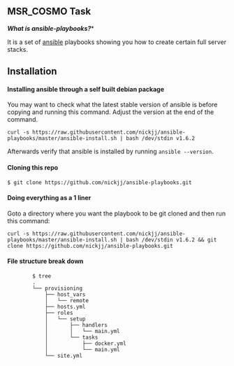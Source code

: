 ## MSR_COSMO Task

***What is ansible-playbooks?****

It is a set of [ansible](http://www.ansible.com/home) playbooks showing you how to create certain full server stacks.

## Installation

#### Installing ansible through a self built debian package

You may want to check what the latest stable version of ansible is before copying and running this command. Adjust the version at the end of the command.

`curl -s https://raw.githubusercontent.com/nickjj/ansible-playbooks/master/ansible-install.sh | bash /dev/stdin v1.6.2`

Afterwards verify that ansible is installed by running `ansible --version`.

#### Cloning this repo

`$ git clone https://github.com/nickjj/ansible-playbooks.git`

#### Doing everything as a 1 liner

Goto a directory where you want the playbook to be git cloned and then run this command:

`curl -s https://raw.githubusercontent.com/nickjj/ansible-playbooks/master/ansible-install.sh | bash /dev/stdin v1.6.2 && git clone https://github.com/nickjj/ansible-playbooks.git`

#### File structure break down

            $ tree
            .
            └── provisioning
                ├── host_vars
                │   └── remote
                ├── hosts.yml
                ├── roles
                │   └── setup
                │       ├── handlers
                │       │   └── main.yml
                │       └── tasks
                │           ├── docker.yml
                │           └── main.yml
                └── site.yml

 

